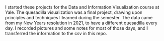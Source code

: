 I started these projects for the Data and Information Visualization course at Yale. The quesadilla visualization was a final project, drawing upon principles and techniques I learned during the semester. The data came from my New Years resolution in 2021, to have a different quesadilla every day. I recorded pictures and some notes for most of those days, and I transferred the information to the csv in this repo.
